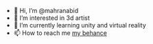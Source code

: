 - 👋 Hi, I’m @mahranabid
- 👀 I’m interested in 3d artist
- 🌱 I’m currently learning unity and virtual reality
- 📫 How to reach me [my behance](https://www.behance.net/AbidMahran)

<!---
mahranabid/mahranabid is a ✨ special ✨ repository because its `README.md` (this file) appears on your GitHub profile.
You can click the Preview link to take a look at your changes.
--->
